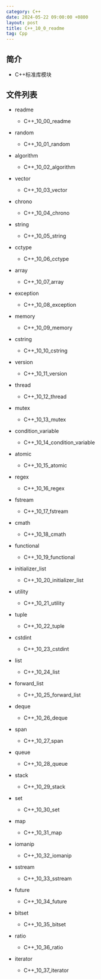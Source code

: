 ```yaml
---
category: C++
date: 2024-05-22 09:00:00 +0800
layout: post
title: C++_10_0_readme
tag: Cpp
---
```

## 简介

+ C++标准库模块

## 文件列表

+ readme
  + C++_10_00_readme

+ random
  + C++_10_01_random

+ algorithm
  + C++_10_02_algorithm

+ vector
  + C++_10_03_vector

+ chrono
  + C++_10_04_chrono

+ string
  + C++_10_05_string

+ cctype
  + C++_10_06_cctype

+ array
  + C++_10_07_array

+ exception
  + C++_10_08_exception

+ memory
  + C++_10_09_memory

+ cstring
  + C++_10_10_cstring

+ version
  + C++_10_11_version

+ thread
  + C++_10_12_thread

+ mutex
  + C++_10_13_mutex

+ condition_variable
  + C++_10_14_condition_variable

+ atomic
  + C++_10_15_atomic

+ regex
  + C++_10_16_regex

+ fstream
  + C++_10_17_fstream

+ cmath
  + C++_10_18_cmath

+ functional
  + C++_10_19_functional

+ initializer_list
  + C++_10_20_initializer_list

+ utility
  + C++_10_21_utility

+ tuple
  + C++_10_22_tuple

+ cstdint
  + C++_10_23_cstdint

+ list
  + C++_10_24_list

+ forward_list
  + C++_10_25_forward_list

+ deque
  + C++_10_26_deque

+ span
  + C++_10_27_span

+ queue
  + C++_10_28_queue

+ stack
  + C++_10_29_stack

+ set
  + C++_10_30_set

+ map
  + C++_10_31_map

+ iomanip
  + C++_10_32_iomanip

+ sstream
  + C++_10_33_sstream

+ future
  + C++_10_34_future

+ bitset
  + C++_10_35_bitset

+ ratio
  + C++_10_36_ratio

+ iterator
  + C++_10_37_iterator